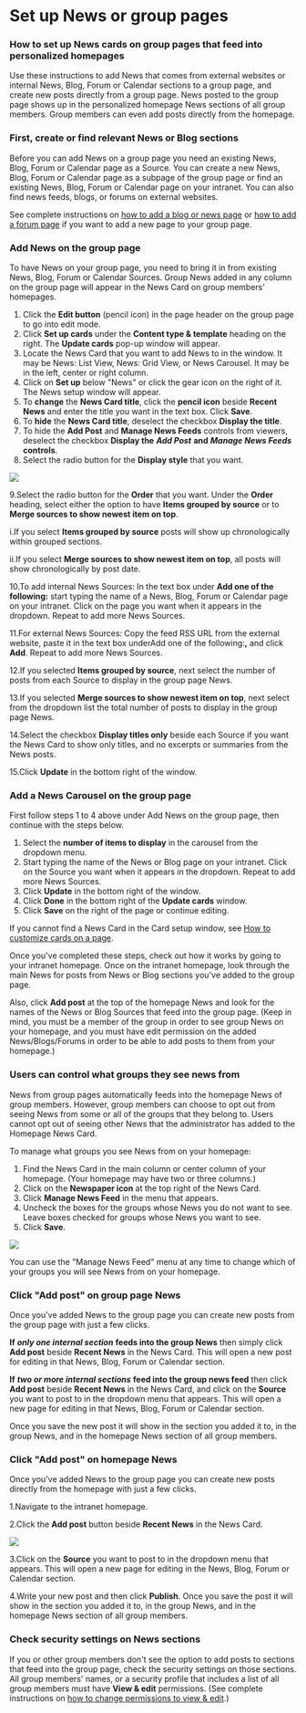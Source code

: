 # Set up News or group pages



### How to set up News cards on group pages that feed into personalized homepages

Use these instructions to add News that comes from external websites or internal News, Blog, Forum or Calendar sections to a group page, and create new posts directly from a group page. News posted to the group page shows up in the personalized homepage News sections of all group members. Group members can even add posts directly from the homepage.

### First, create or find relevant News or Blog sections

Before you can add News on a group page you need an existing News, Blog, Forum or Calendar page as a Source. You can create a new News, Blog, Forum or Calendar page as a subpage of the group page or find an existing News, Blog, Forum or Calendar page on your intranet. You can also find news feeds, blogs, or forums on external websites.  
  
See complete instructions on [how to add a blog or news page](../add-blog-or-news.md) or [how to add a forum page](../add-a-forum.md) if you want to add a new page to your group page.

### Add News on the group page

To have News on your group page, you need to bring it in from existing News, Blog, Forum or Calendar Sources. Group News added in any column on the group page will appear in the News Card on group members' homepages.  
 

1. Click the **Edit button** \(pencil icon\) in the page header on the group page to go into edit mode.
2. Click **Set up cards** under the **Content type & template** heading on the right. The **Update cards** pop-up window will appear.
3. Locate the News Card that you want to add News to in the window. It may be News: List View, News: Grid View, or News Carousel. It may be in the left, center or right column.
4. Click on **Set up** below "News" or click the gear icon on the right of it. The News setup window will appear.
5. To **change** the **News Card title**, click the **pencil icon** beside **Recent News** and enter the title you want in the text box. Click **Save**.
6. To **hide** the **News Card title**, deselect the checkbox **Display the title**.
7. To hide the **Add Post** and **Manage News Feeds** controls from viewers, deselect the checkbox **Display the** _**Add Post**_ **and** _**Manage News Feeds**_ **controls**.
8. Select the radio button for the **Display style** that you want.  

![](../../../.gitbook/assets/1%20%2814%29.jpg)



9.Select the radio button for the **Order** that you want. Under the **Order** heading, select either the option to have **Items grouped by source** or to **Merge sources to show newest item on top**.

i.If you select **Items grouped by source** posts will show up chronologically within grouped sections.

ii.If you select **Merge sources to show newest item on top**, all posts will show chronologically by post date.

10.To add internal News Sources: In the text box under **Add one of the following:** start typing the name of a News, Blog, Forum or Calendar page on your intranet. Click on the page you want when it appears in the dropdown. Repeat to add more News Sources.

11.For external News Sources: Copy the feed RSS URL from the external website, paste it in the text box underAdd one of the following:**,** and click **Add**. Repeat to add more News Sources.

12.If you selected **Items grouped by source**, next select the number of posts from each Source to display in the group page News.

13.If you selected **Merge sources to show newest item on top**, next select from the dropdown list the total number of posts to display in the group page News.

14.Select the checkbox **Display titles only** beside each Source if you want the News Card to show only titles, and no excerpts or summaries from the News posts.

15.Click **Update** in the bottom right of the window.

### Add a News Carousel on the group page

First follow steps 1 to 4 above under Add News on the group page, then continue with the steps below.

1. ​Select the **number of items to display** in the carousel from the dropdown menu.
2. Start typing the name of the News or Blog page on your intranet. Click on the Source you want when it appears in the dropdown. Repeat to add more News Sources.
3. Click **Update** in the bottom right of the window.
4. Click **Done** in the bottom right of the **Update cards** window.
5. Click **Save** on the right of the page or continue editing.

If you cannot find a News Card in the Card setup window, see [How to customize cards on a page](../modify-templates.md).  
  
Once you've completed these steps, check out how it works by going to your intranet homepage. Once on the intranet homepage, look through the main News for posts from News or Blog sections you've added to the group page.  
  
Also, click **Add post** at the top of the homepage News and look for the names of the News or Blog Sources that feed into the group page. \(Keep in mind, you must be a member of the group in order to see group News on your homepage, and you must have edit permission on the added News/Blogs/Forums in order to be able to add posts to them from your homepage.\)

### Users can control what groups they see news from

News from group pages automatically feeds into the homepage News of group members. However, group members can choose to opt out from seeing News from some or all of the groups that they belong to. Users cannot opt out of seeing other News that the administrator has added to the Homepage News Card.  
  
To manage what groups you see News from on your homepage:

1. Find the News Card in the main column or center column of your homepage. \(Your homepage may have two or three columns.\)
2. Click on the **Newspaper icon** at the top right of the News Card.
3. Click **Manage News Feed** in the menu that appears.
4. Uncheck the boxes for the groups whose News you do not want to see. Leave boxes checked for groups whose News you want to see.
5. Click **Save**.

![](../../../.gitbook/assets/2%20%283%29.jpg)



You can use the "Manage News Feed" menu at any time to change which of your groups you will see News from on your homepage.

### Click "Add post" on group page News

Once you've added News to the group page you can create new posts from the group page with just a few clicks.  
  
**If** _**only one internal section**_ **feeds into the group News** then simply click **Add post** beside **Recent News** in the News Card. This will open a new post for editing in that News, Blog, Forum or Calendar section.  
  
**If** _**two or more internal sections**_ **feed into the group news feed** then click **Add post** beside **Recent News** in the News Card, and click on the **Source** you want to post to in the dropdown menu that appears. This will open a new page for editing in that News, Blog, Forum or Calendar section.  
  
Once you save the new post it will show in the section you added it to, in the group News, and in the homepage News section of all group members.

### Click "Add post" on homepage News

Once you've added News to the group page you can create new posts directly from the homepage with just a few clicks.

1.Navigate to the intranet homepage.

2.Click the **Add post** button beside **Recent News** in the News Card.  


![](../../../.gitbook/assets/3%20%2818%29.png)



3.Click on the **Source** you want to post to in the dropdown menu that appears. This will open a new page for editing in the News, Blog, Forum or Calendar section.

4.Write your new post and then click **Publish**. Once you save the post it will show in the section you added it to, in the group News, and in the homepage News section of all group members.

### Check security settings on News sections

If you or other group members don't see the option to add posts to sections that feed into the group page, check the security settings on those sections. All group members' names, or a security profile that includes a list of all group members must have **View & edit** permissions. \(See complete instructions on [how to change permissions to view & edit](../../security-settings-and-permissions/permission-to-view-and-edit.md).\)  


